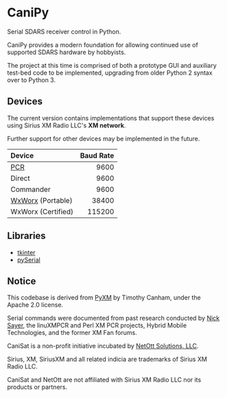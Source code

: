 # CaniPy
Serial SDARS receiver control in Python.

CaniPy provides a modern foundation for allowing continued use of supported SDARS hardware by hobbyists.

The project at this time is comprised of both a prototype GUI and auxiliary test-bed code to be implemented, upgrading from older Python 2 syntax over to Python 3.

## Devices
The current version contains implementations that support these devices using Sirius XM Radio LLC's **XM network**.

Further support for other devices may be implemented in the future.

| Device | Baud Rate |
| :- | -: |
| [PCR](https://en.wikipedia.org/wiki/XM_PCR) | 9600 |
| Direct | 9600 |
| Commander | 9600 |
| [WxWorx](https://www.wxworx.com/) (Portable) | 38400 |
| WxWorx (Certified) | 115200 |

## Libraries
* [tkinter](https://docs.python.org/3/library/tkinter.html)
* [pySerial](https://pypi.org/project/pyserial/)

## Notice

This codebase is derived from [PyXM](https://github.com/timcanham/PyXM) by Timothy Canham, under the Apache 2.0 license.

Serial commands were documented from past research conducted by [Nick Sayer](https://sourceforge.net/u/nsayer/profile/), the linuXMPCR and Perl XM PCR projects, Hybrid Mobile Technologies, and the former XM Fan forums.

CaniSat is a non-profit initiative incubated by [NetOtt Solutions, LLC](https://netott.com/).

Sirius, XM, SiriusXM and all related indicia are trademarks of Sirius XM Radio LLC.

CaniSat and NetOtt are not affiliated with Sirius XM Radio LLC nor its products or partners.
